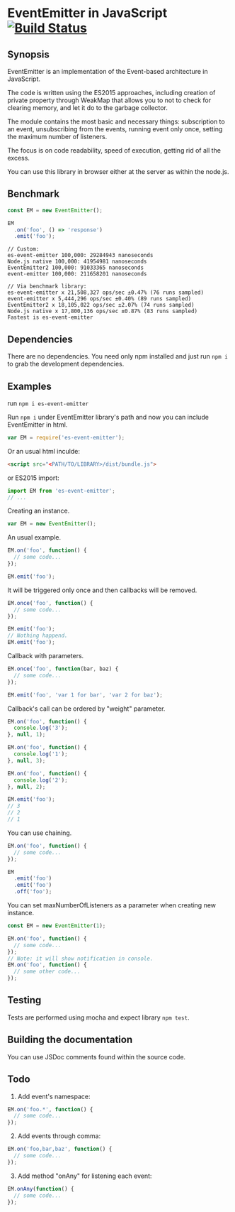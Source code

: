 
# EventEmitter in JavaScript [![Build Status](https://travis-ci.org/Zlobin/es-event-emitter.png?branch=master)](https://travis-ci.org/Zlobin/es-event-emitter)

## Synopsis

EventEmitter is an implementation of the Event-based architecture in JavaScript.

The code is written using the ES2015 approaches, including creation of private property through WeakMap that allows you to not to check for clearing memory, and let it do to the garbage collector.

The module contains the most basic and necessary things: subscription to an event, unsubscribing from the events, running event only once, setting the maximum number of listeners.

The focus is on code readability, speed of execution, getting rid of all the excess.

You can use this library in browser either at the server as within the node.js.

## Benchmark

```javascript
const EM = new EventEmitter();

EM
  .on('foo', () => 'response')
  .emit('foo');
```

```
// Custom:
es-event-emitter 100,000: 29284943 nanoseconds
Node.js native 100,000: 41954981 nanoseconds
EventEmitter2 100,000: 91033365 nanoseconds
event-emitter 100,000: 211658201 nanoseconds

// Via benchmark library:
es-event-emitter x 21,508,327 ops/sec ±0.47% (76 runs sampled)
event-emitter x 5,444,296 ops/sec ±0.40% (89 runs sampled)
EventEmitter2 x 18,105,022 ops/sec ±2.07% (74 runs sampled)
Node.js native x 17,800,136 ops/sec ±0.87% (83 runs sampled)
Fastest is es-event-emitter
```

## Dependencies

There are no dependencies. You need only npm installed and just run `npm i` to grab the development dependencies.

## Examples
run `npm i es-event-emitter`

Run `npm i` under EventEmitter library's path and now you can include EventEmitter in html.

```javascript
var EM = require('es-event-emitter');
```

Or an usual html inculde:

```html
<script src="<PATH/TO/LIBRARY>/dist/bundle.js">
```

or ES2015 import:

```javascript
import EM from 'es-event-emitter';
// ...
```

Creating an instance.
```javascript
var EM = new EventEmitter();
```

An usual example.
```javascript
EM.on('foo', function() {
  // some code...
});

EM.emit('foo');
```

It will be triggered only once and then callbacks will be removed.
```javascript
EM.once('foo', function() {
  // some code...
});

EM.emit('foo');
// Nothing happend.
EM.emit('foo');
```

Callback with parameters.
```javascript
EM.once('foo', function(bar, baz) {
  // some code...
});

EM.emit('foo', 'var 1 for bar', 'var 2 for baz');
```

Callback's call can be ordered by "weight" parameter.
```javascript
EM.on('foo', function() {
  console.log('3');
}, null, 1);

EM.on('foo', function() {
  console.log('1');
}, null, 3);

EM.on('foo', function() {
  console.log('2');
}, null, 2);

EM.emit('foo');
// 3
// 2
// 1
```

You can use chaining.
```javascript
EM.on('foo', function() {
  // some code...
});

EM
  .emit('foo')
  .emit('foo')
  .off('foo');
```

You can set maxNumberOfListeners as a parameter when creating new instance.
```javascript
const EM = new EventEmitter(1);

EM.on('foo', function() {
  // some code...
});
// Note: it will show notification in console.
EM.on('foo', function() {
  // some other code...
});
```

## Testing

Tests are performed using mocha and expect library `npm test`.

## Building the documentation

You can use JSDoc comments found within the source code.

## Todo

1. Add event's namespace:

```javascript
EM.on('foo.*', function() {
  // some code...
});
```

2. Add events through comma:

```javascript
EM.on('foo,bar,baz', function() {
  // some code...
});
```

3. Add method "onAny" for listening each event:

```javascript
EM.onAny(function() {
  // some code...
});
```

